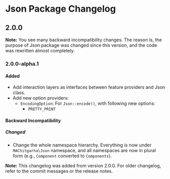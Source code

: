 # Json Package Changelog

## 2.0.0

**Note:** You see many backward incompatibility changes. The reason is, the purpose of Json package was changed since this version, and the code was rewritten almost completely.

### 2.0.0-alpha.1

#### Added

-   Add interaction layers as interfaces between feature providers and Json class.
-   Add new option providers:
    -   `EncodingOption`: For `Json::encode()`, with following new options:
        -    `PRETTY_PRINT`

#### Backward Incompatibility

##### Changed

-   Change the whole namespace hierarchy. Everything is now under `MAChitgarha\Json` namespace, and all namespaces are now in plural form (e.g., `Component` converted to `Components`).

**Note:** This changelog was added from version 2.0.0. For older changelog, refer to the commit messages or the release notes.
